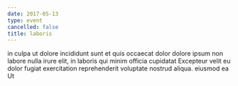```yaml
---
date: 2017-05-13
type: event
cancelled: false
title: laboris
---
```

in culpa ut dolore incididunt sunt et quis occaecat dolor dolore ipsum non labore nulla irure elit, in laboris qui minim officia cupidatat Excepteur velit eu dolor fugiat exercitation reprehenderit voluptate nostrud aliqua. eiusmod ea Ut